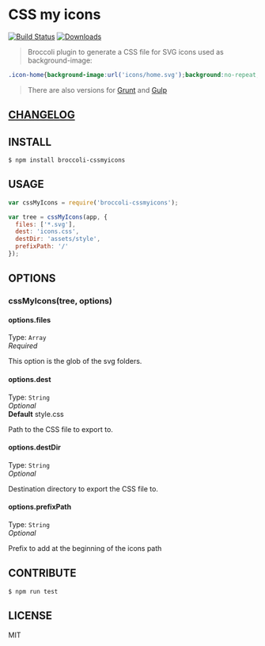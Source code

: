 # CSS my icons  

[![Build Status](https://travis-ci.org/raiseandfall/broccoli-cssmyicons.svg)](https://travis-ci.org/raiseandfall/broccoli-cssmyicons) [![Downloads](https://img.shields.io/npm/dt/broccoli-cssmyicons.svg)](https://www.npmjs.com/package/broccoli-cssmyicons)

> Broccoli plugin to generate a CSS file for SVG icons used as background-image:

```css
.icon-home{background-image:url('icons/home.svg');background:no-repeat;}
```

> There are also versions for [Grunt](https://github.com/raiseandfall/grunt-cssmyicons) and [Gulp](https://github.com/raiseandfall/gulp-cssmyicons)


## [CHANGELOG](./CHANGELOG.md)

## INSTALL

```shell
$ npm install broccoli-cssmyicons
```

## USAGE
```javascript
var cssMyIcons = require('broccoli-cssmyicons');

var tree = cssMyIcons(app, {
  files: ['*.svg'],
  dest: 'icons.css',
  destDir: 'assets/style',
  prefixPath: '/'
});
```

## OPTIONS

### cssMyIcons(tree, options)

#### options.files
Type: `Array`  
_Required_

This option is the glob of the svg folders.

#### options.dest
Type: `String`  
_Optional_  
**Default** style.css

Path to the CSS file to export to.

#### options.destDir
Type: `String`  
_Optional_  

Destination directory to export the CSS file to.

#### options.prefixPath
Type: `String`  
_Optional_  

Prefix to add at the beginning of the icons path


## CONTRIBUTE
```shell
$ npm run test
```

## LICENSE
MIT
